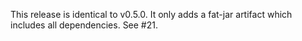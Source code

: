 This release is identical to v0.5.0. It only adds a fat-jar artifact which includes all dependencies. See #21.
